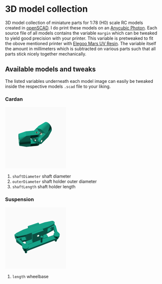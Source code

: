 # 3D model collection
3D model collection of miniature parts for 1:78 (H0) scale RC models created in
[openSCAD](https://www.openscad.org "openSCAD Homepage"). I do print these models
on an [Anycubic Photon](https://www.anycubic.com/collections/anycubic-photon-3d-printers/products/anycubic-photon-3d-printer "Homepage").
Each source file of all models contains the variable `margin` which can be tweaked to yield good precision with your printer. This variable is pretweaked to fit the obove mentioned printer with [Elegoo Mars UV Resin](https://www.elegoo.com/product/elegoo-3d-rapid-resin-lcd-uv-curing-resin-405nm-standard-photopolymer-resin-for-lcd-3d-printing-500gram-black/ "Homepage"). The variable itself the amount in millimeters which is subtracted on various parts such that all parts stick nicely together mechanically.

## Available models and tweaks
The listed variables underneath each model image can easily be tweaked inside the
respective models `.scad` file to your liking.

### Cardan
![alt text][cardan-image]
1. `shaftDiameter` shaft diameter
2. `outerDiameter` shaft holder outer diameter
3. `shaftLength` shaft holder length
### Suspension
![alt text][suspension-image]
1. `length` wheelbase


[cardan-image]: ./images/cardan-200x200.png "Cardan"
[suspension-image]: ./images/suspension-200x200.png "Suspension"
